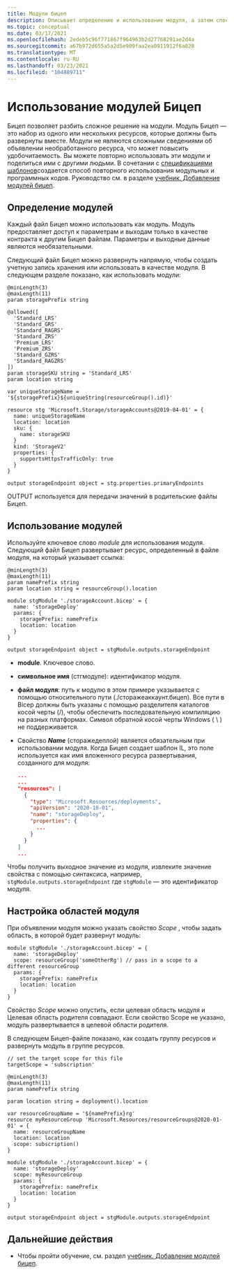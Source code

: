 ```yaml
---
title: Модули бицеп
description: Описывает определение и использование модуля, а затем способы использования областей модуля.
ms.topic: conceptual
ms.date: 03/17/2021
ms.openlocfilehash: 2edeb5c96f771867f964963b2d27768291ae2d4a
ms.sourcegitcommit: a67b972d655a5a2d5e909faa2ea0911912f6a828
ms.translationtype: MT
ms.contentlocale: ru-RU
ms.lasthandoff: 03/23/2021
ms.locfileid: "104889711"
---
```

# <a name="use-bicep-modules"></a>Использование модулей Бицеп

Бицеп позволяет разбить сложное решение на модули. Модуль Бицеп — это набор из одного или нескольких ресурсов, которые должны быть развернуты вместе. Модули не являются сложными сведениями об объявлении необработанного ресурса, что может повысить удобочитаемость. Вы можете повторно использовать эти модули и поделиться ими с другими людьми. В сочетании с [спецификациями шаблонов](./template-specs.md)создается способ повторного использования модульных и программных кодов. Руководство см. в разделе [учебник. Добавление модулей бицеп](./bicep-tutorial-add-modules.md).

## <a name="define-modules"></a>Определение модулей

Каждый файл Бицеп можно использовать как модуль. Модуль предоставляет доступ к параметрам и выходам только в качестве контракта к другим Бицеп файлам. Параметры и выходные данные являются необязательными.

Следующий файл Бицеп можно развернуть напрямую, чтобы создать учетную запись хранения или использовать в качестве модуля.  В следующем разделе показано, как использовать модули:

```bicep
@minLength(3)
@maxLength(11)
param storagePrefix string

@allowed([
  'Standard_LRS'
  'Standard_GRS'
  'Standard_RAGRS'
  'Standard_ZRS'
  'Premium_LRS'
  'Premium_ZRS'
  'Standard_GZRS'
  'Standard_RAGZRS'
])
param storageSKU string = 'Standard_LRS'
param location string

var uniqueStorageName = '${storagePrefix}${uniqueString(resourceGroup().id)}'

resource stg 'Microsoft.Storage/storageAccounts@2019-04-01' = {
  name: uniqueStorageName
  location: location
  sku: {
    name: storageSKU
  }
  kind: 'StorageV2'
  properties: {
    supportsHttpsTrafficOnly: true
  }
}

output storageEndpoint object = stg.properties.primaryEndpoints
```

OUTPUT используется для передачи значений в родительские файлы Бицеп.

## <a name="consume-modules"></a>Использование модулей

Используйте ключевое слово _module_ для использования модуля. Следующий файл Бицеп развертывает ресурс, определенный в файле модуля, на который указывает ссылка:

```bicep
@minLength(3)
@maxLength(11)
param namePrefix string
param location string = resourceGroup().location

module stgModule './storageAccount.bicep' = {
  name: 'storageDeploy'
  params: {
    storagePrefix: namePrefix
    location: location
  }
}

output storageEndpoint object = stgModule.outputs.storageEndpoint
```

- **module**. Ключевое слово.
- **символьное имя** (стгмодуле): идентификатор модуля.
- **файл модуля**: путь к модулю в этом примере указывается с помощью относительного пути (./сторажеаккаунт.бицеп). Все пути в Bicep должны быть указаны с помощью разделителя каталогов косой черты (/), чтобы обеспечить последовательную компиляцию на разных платформах. Символ обратной косой черты Windows ( \\ ) не поддерживается.
- Свойство **_Name_** (сторажедеплой) является обязательным при использовании модуля. Когда Бицеп создает шаблон IL, это поле используется как имя вложенного ресурса развертывания, созданного для модуля:

    ```json
    ...
    ...
    "resources": [
      {
        "type": "Microsoft.Resources/deployments",
        "apiVersion": "2020-10-01",
        "name": "storageDeploy",
        "properties": {
          ...
        }
      }
    ]
    ...
    ```

Чтобы получить выходное значение из модуля, извлеките значение свойства с помощью синтаксиса, например, `stgModule.outputs.storageEndpoint` где `stgModule` — это идентификатор модуля.

## <a name="configure-module-scopes"></a>Настройка областей модуля

При объявлении модуля можно указать свойство _Scope_ , чтобы задать область, в которой будет развернут модуль:

```bicep
module stgModule './storageAccount.bicep' = {
  name: 'storageDeploy'
  scope: resourceGroup('someOtherRg') // pass in a scope to a different resourceGroup
  params: {
    storagePrefix: namePrefix
    location: location
  }
}
```

Свойство _Scope_ можно опустить, если целевая область модуля и Целевая область родителя совпадают. Если свойство Scope не указано, модуль развертывается в целевой области родителя.

В следующем Бицеп-файле показано, как создать группу ресурсов и развернуть модуль в группе ресурсов.

```bicep
// set the target scope for this file
targetScope = 'subscription'

@minLength(3)
@maxLength(11)
param namePrefix string

param location string = deployment().location

var resourceGroupName = '${namePrefix}rg'
resource myResourceGroup 'Microsoft.Resources/resourceGroups@2020-01-01' = {
  name: resourceGroupName
  location: location
  scope: subscription()
}

module stgModule './storageAccount.bicep' = {
  name: 'storageDeploy'
  scope: myResourceGroup
  params: {
    storagePrefix: namePrefix
    location: location
  }
}

output storageEndpoint object = stgModule.outputs.storageEndpoint
```

## <a name="next-steps"></a>Дальнейшие действия

- Чтобы пройти обучение, см. раздел [учебник. Добавление модулей бицеп](./bicep-tutorial-add-modules.md).
